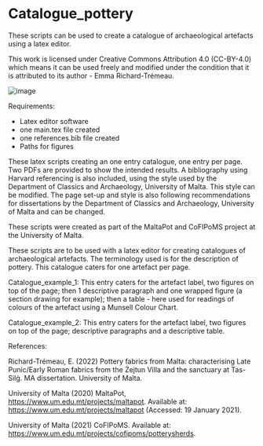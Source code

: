 # Catalogue_pottery
These scripts can be used to create a catalogue of archaeological artefacts using a latex editor. 

This work is licensed under Creative Commons Attribution 4.0 (CC-BY-4.0) which means it can be used freely and modified under the condition that it is attributed to its author - Emma Richard-Trémeau. 

![image](https://user-images.githubusercontent.com/118925772/225333584-8971b58f-6a93-4ca0-bbbd-2366d0f3ebef.png)


Requirements: 
- Latex editor software
- one main.tex file created
- one references.bib file created
- Paths for figures

These latex scripts creating an one entry catalogue, one entry per page. Two PDFs are provided to show the intended results. A bibliography using Harvard referencing is also included, using the style used by the Department of Classics and Archaeology, University of Malta. This style can be modified. The page set-up and style is also following recommendations for dissertations by the Department of Classics and Archaeology, University of Malta and can be changed.

These scripts were created as part of the MaltaPot and CoFIPoMS project at the University of Malta. 


These scripts are to be used with a latex editor for creating catalogues of archaeological artefacts. The terminology used is for the description of pottery. This catalogue caters for one artefact per page. 


Catalogue_example_1:
This entry caters for the artefact label, two figures on top of the page; then 1 descriptive paragraph and one wrapped figure (a section drawing for example); then a table - here used for readings of colours of the artefact using a Munsell Colour Chart. 

Catalogue_example_2: 
This entry caters for the artefact label, two figures on top of the page; descriptive paragraphs and a descriptive table. 





References: 

Richard-Trémeau, E. (2022) Pottery fabrics from Malta: characterising Late Punic/Early Roman fabrics from the Żejtun Villa and the sanctuary at Tas-Silġ. MA dissertation. University of Malta.

University of Malta (2020) MaltaPot, https://www.um.edu.mt/projects/maltapot. Available at: https://www.um.edu.mt/projects/maltapot (Accessed: 19 January 2021).

University of Malta (2021) CoFIPoMS. Available at: https://www.um.edu.mt/projects/cofipoms/potterysherds.


